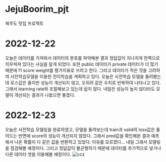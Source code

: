 # JejuBoorim_pjt
제주도 맛집 프로젝트

# 2022-12-22
오늘은 데이터를 가져와서 데이터의 분포를 파악해본 결과
정답값이 지나치게 한쪽으로 치우쳐져 있다는 사실을 알게 되었다.
또한 public 데이터가 private 데이터가 더 많기 때문에 f1 score weight를 평가지표로 쓰려고 한다.
그리고 데이터가 적은 것을 고려하여 사전학습모델을 이용한 전이학습을 계획하고 있다.
오늘은 사전학습 모델을 돌려봤는데 로스값은 줄지만 성능이 개선되지 않고, 오히려 같은 수치로 반복하여 나타나고 있다.
그래서 learning rate와 조절해보고 있는데 쉽지 않다. 내일은 성능이 높지 않더라도 모델이 개선되는 결과가 나왔으면 좋겠다.

# 2022-12-23
오늘은 사전학습 모델링을 완료하였고, 모델을 돌려보는데 train과 valid의 loss값은 줄어드는 반면에 score의 성능이 개선되지 않았다.
그래서 pred값을 확인해본 결과 예측해서 나온 확률이 다 같은 값을 반환하고 있었다. 이유를 모르겠다...
내일 그래서 모델링을 점검해볼 예정이다. 그리고 정닶값이 불균형하기 때문에 데이터를 추가적으로 넣거나 다른 데이터 셋을 이용해볼 예정이다.
![ccz](https://user-images.githubusercontent.com/92208260/209300888-38bc3d65-63c7-4f7b-89db-765d0edb9606.JPG)
